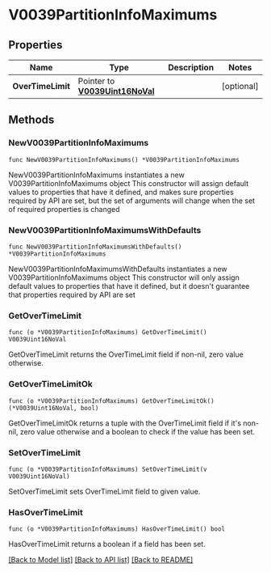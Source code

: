 # V0039PartitionInfoMaximums

## Properties

Name | Type | Description | Notes
------------ | ------------- | ------------- | -------------
**OverTimeLimit** | Pointer to [**V0039Uint16NoVal**](V0039Uint16NoVal.md) |  | [optional] 

## Methods

### NewV0039PartitionInfoMaximums

`func NewV0039PartitionInfoMaximums() *V0039PartitionInfoMaximums`

NewV0039PartitionInfoMaximums instantiates a new V0039PartitionInfoMaximums object
This constructor will assign default values to properties that have it defined,
and makes sure properties required by API are set, but the set of arguments
will change when the set of required properties is changed

### NewV0039PartitionInfoMaximumsWithDefaults

`func NewV0039PartitionInfoMaximumsWithDefaults() *V0039PartitionInfoMaximums`

NewV0039PartitionInfoMaximumsWithDefaults instantiates a new V0039PartitionInfoMaximums object
This constructor will only assign default values to properties that have it defined,
but it doesn't guarantee that properties required by API are set

### GetOverTimeLimit

`func (o *V0039PartitionInfoMaximums) GetOverTimeLimit() V0039Uint16NoVal`

GetOverTimeLimit returns the OverTimeLimit field if non-nil, zero value otherwise.

### GetOverTimeLimitOk

`func (o *V0039PartitionInfoMaximums) GetOverTimeLimitOk() (*V0039Uint16NoVal, bool)`

GetOverTimeLimitOk returns a tuple with the OverTimeLimit field if it's non-nil, zero value otherwise
and a boolean to check if the value has been set.

### SetOverTimeLimit

`func (o *V0039PartitionInfoMaximums) SetOverTimeLimit(v V0039Uint16NoVal)`

SetOverTimeLimit sets OverTimeLimit field to given value.

### HasOverTimeLimit

`func (o *V0039PartitionInfoMaximums) HasOverTimeLimit() bool`

HasOverTimeLimit returns a boolean if a field has been set.


[[Back to Model list]](../README.md#documentation-for-models) [[Back to API list]](../README.md#documentation-for-api-endpoints) [[Back to README]](../README.md)


